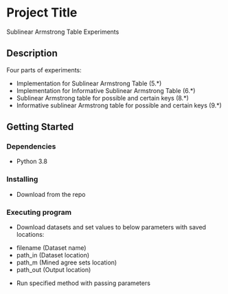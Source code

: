 # Project Title

Sublinear Armstrong Table Experiments

## Description

Four parts of experiments:
* Implementation for Sublinear Armstrong Table (5.*)
* Implementation for Informative Sublinear Armstrong Table (6.*)
* Sublinear Armstrong table for possible and certain keys (8.*)
* Informative sublinear Armstrong table for possible and certain keys (9.*)

## Getting Started

### Dependencies

* Python 3.8

### Installing

* Download from the repo

### Executing program

* Download datasets and set values to below parameters with saved locations:
- filename (Dataset name)
- path_in (Dataset location)
- path_m (Mined agree sets location)
- path_out (Output location)

* Run specified method with passing parameters
